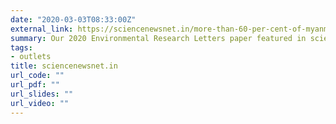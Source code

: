 ```yaml
---
date: "2020-03-03T08:33:00Z"
external_link: https://sciencenewsnet.in/more-than-60-per-cent-of-myanmar-s-mangroves-has-been-deforested-in-the-last-20-years-nus-study/
summary: Our 2020 Environmental Research Letters paper featured in sciencenewnet.in.
tags:
- outlets
title: sciencenewsnet.in
url_code: ""
url_pdf: ""
url_slides: ""
url_video: ""
---
```


